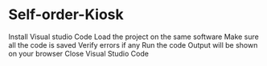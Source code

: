 # Self-order-Kiosk
Install Visual studio Code
Load the project on the same software
Make sure all the code is saved
Verify errors if any
Run the code
Output will be shown on your browser
Close Visual Studio Code
